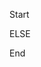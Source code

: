Start
<!-- @if flag -->
<!-- @include include/p1.md -->
<!-- @elseif other -->
<!-- @include include/p2.md -->
<!-- @else -->
ELSE
<!-- @endif -->
End
